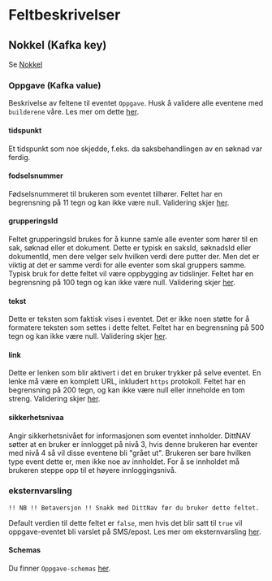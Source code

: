 # Feltbeskrivelser

## Nokkel (Kafka key)
Se [Nokkel](../fellesinfo.md)

### Oppgave (Kafka value)
Beskrivelse av feltene til eventet `Oppgave`.
Husk å validere alle eventene med `builderene` våre. Les mer om dette [her](../../builder.md).

#### tidspunkt
Et tidspunkt som noe skjedde, f.eks. da saksbehandlingen av en søknad var ferdig.

#### fodselsnummer
Fødselsnummeret til brukeren som eventet tilhører. Feltet har en begrensning på 11 tegn og kan ikke være null. Validering skjer [her](https://github.com/navikt/dittnav-event-aggregator/blob/ee610abdf1040199ba65ede76eda1c33b42acffa/src/main/kotlin/no/nav/personbruker/dittnav/eventaggregator/oppgave/Oppgave.kt#L46).

#### grupperingsId
Feltet grupperingsId brukes for å kunne samle alle eventer som hører til en sak, søknad eller et dokument. Dette er typisk en saksId, søknadsId eller dokumentId, men dere velger selv hvilken verdi dere putter der. Men det er viktig at det er samme verdi for alle eventer som skal gruppers samme. Typisk bruk for dette feltet vil være oppbygging av tidslinjer. Feltet har en begrensning på 100 tegn og kan ikke være null. Validering skjer [her](https://github.com/navikt/dittnav-event-aggregator/blob/ee610abdf1040199ba65ede76eda1c33b42acffa/src/main/kotlin/no/nav/personbruker/dittnav/eventaggregator/oppgave/Oppgave.kt#L47).

#### tekst
Dette er teksten som faktisk vises i eventet. Det er ikke noen støtte for å formatere teksten som settes i dette feltet. Feltet har en begrensning på 500 tegn og kan ikke være null. Validering skjer [her](https://github.com/navikt/dittnav-event-aggregator/blob/ee610abdf1040199ba65ede76eda1c33b42acffa/src/main/kotlin/no/nav/personbruker/dittnav/eventaggregator/oppgave/Oppgave.kt#L48).

#### link
Dette er lenken som blir aktivert i det en bruker trykker på selve eventet. En lenke må være en komplett URL, inkludert `https` protokoll. Feltet har en begrensning på 200 tegn, og kan ikke være null eller inneholde en tom streng. Validering skjer [her](https://github.com/navikt/dittnav-event-aggregator/blob/ee610abdf1040199ba65ede76eda1c33b42acffa/src/main/kotlin/no/nav/personbruker/dittnav/eventaggregator/oppgave/Oppgave.kt#L49).

#### sikkerhetsnivaa
Angir sikkerhetsnivået for informasjonen som eventet innholder.
DittNAV søtter at en bruker er innlogget på nivå 3, hvis denne brukeren har eventer med nivå 4 så vil disse eventene bli "grået ut". Brukeren ser bare hvilken type event dette er, men ikke noe av innholdet. For å se innholdet må brukeren steppe opp til et høyere innloggingsnivå.

### eksternvarsling 
`!! NB !! Betaversjon !! Snakk med DittNav før du bruker dette feltet.`

Default verdien til dette feltet er `false`, men hvis det blir satt til `true` vil oppgave-eventet bli varslet på SMS/epost. Les mer om eksternvarsling [her](../../eksternvarsling.md).

#### Schemas
Du finner `Oppgave-schemas` [her](https://github.com/navikt/brukernotifikasjon-schemas/blob/master/src/main/avro/oppgave.avsc).
